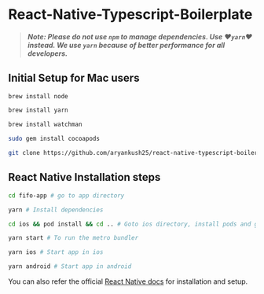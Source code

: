 # React-Native-Typescript-Boilerplate

> #### **_Note: Please do not use `npm` to manage dependencies. Use :heart:`yarn`:heart: instead. We use `yarn` because of better performance for all developers._**

## Initial Setup for Mac users

```bash
brew install node

brew install yarn

brew install watchman

sudo gem install cocoapods

git clone https://github.com/aryankush25/react-native-typescript-boilerplate.git  # Clone the project

```

## React Native Installation steps

```bash
cd fifo-app # go to app directory

yarn # Install dependencies

cd ios && pod install && cd .. # Goto ios directory, install pods and go back to main project directory

yarn start # To run the metro bundler

yarn ios # Start app in ios

yarn android # Start app in android

```

You can also refer the official [React Native docs](https://reactnative.dev/docs/environment-setup) for installation and setup.
